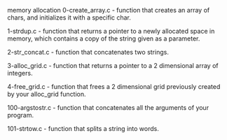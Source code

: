 memory allocation
0-create_array.c - function that creates an array of chars, and initializes it with a specific char.

1-strdup.c - function that returns a pointer to a newly allocated space in memory, which contains a copy of the string given as a parameter.

2-str_concat.c - function that concatenates two strings.

3-alloc_grid.c  -  function that returns a pointer to a 2 dimensional array of integers.

4-free_grid.c - function that frees a 2 dimensional grid previously created by your alloc_grid function.

100-argstostr.c - function that concatenates all the arguments of your program.

101-strtow.c - function that splits a string into words.
